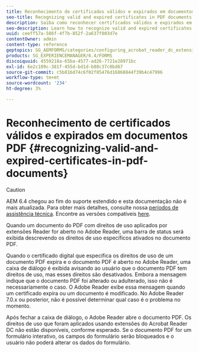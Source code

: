 ```yaml
---
title: Reconhecimento de certificados válidos e expirados em documentos PDF
seo-title: Recognizing valid and expired certificates in PDF documents
description: Saiba como reconhecer certificados válidos e expirados em documentos PDF.
seo-description: Learn how to recognize valid and expired certificates in PDF documents.
uuid: ceeff57a-586f-4f7b-852f-2a637f003d7e
contentOwner: admin
content-type: reference
geptopics: SG_AEMFORMS/categories/configuring_acrobat_reader_dc_extensions
products: SG_EXPERIENCEMANAGER/6.4/FORMS
discoiquuid: 4559218a-65ba-4577-ad26-7721e28971bc
exl-id: 6e2c109c-381f-455d-bd1d-b08c37c0bd67
source-git-commit: c5b816d74c6f02f85476d16868844f39b4c47996
workflow-type: tm+mt
source-wordcount: '234'
ht-degree: 3%

---
```


# Reconhecimento de certificados válidos e expirados em documentos PDF {#recognizing-valid-and-expired-certificates-in-pdf-documents}

>[!CAUTION]
>
>AEM 6.4 chegou ao fim do suporte estendido e esta documentação não é mais atualizada. Para obter mais detalhes, consulte nossa [períodos de assistência técnica](https://helpx.adobe.com/br/support/programs/eol-matrix.html). Encontre as versões compatíveis [here](https://experienceleague.adobe.com/docs/).

Quando um documento do PDF com direitos de uso aplicados por extensões Reader for aberto no Adobe Reader, uma barra de status será exibida descrevendo os direitos de uso específicos ativados no documento PDF.

Quando o certificado digital que especifica os direitos de uso de um documento PDF expira e o documento PDF é aberto no Adobe Reader, uma caixa de diálogo é exibida avisando ao usuário que o documento PDF tem direitos de uso, mas esses direitos são desativados. Embora a mensagem indique que o documento PDF foi alterado ou adulterado, isso não é necessariamente o caso. O Adobe Reader exibe essa mensagem quando um certificado expira ou um documento é modificado. No Adobe Reader 7.0.x ou posterior, não é possível determinar qual caso é o problema no momento.

Após fechar a caixa de diálogo, o Adobe Reader abre o documento PDF. Os direitos de uso que foram aplicados usando extensões do Acrobat Reader DC não estão disponíveis, conforme esperado. Se o documento PDF for um formulário interativo, os campos do formulário serão bloqueados e o usuário não poderá alterar os dados do formulário.
